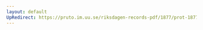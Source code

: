 ```yaml
---
layout: default
UpRedirect: https://pruto.im.uu.se/riksdagen-records-pdf/1877/prot-1877--fk--035/prot-1877--fk--035_031.pdf
---
```

